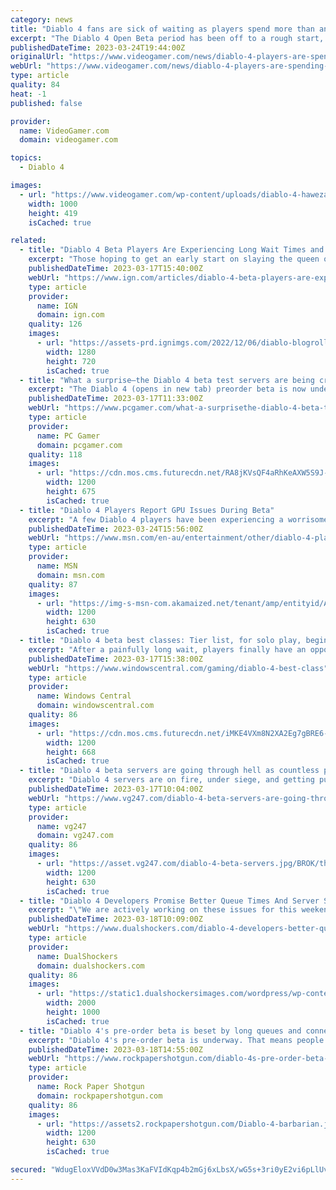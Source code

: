 ```yaml
---
category: news
title: "Diablo 4 fans are sick of waiting as players spend more than an hour in queue"
excerpt: "The Diablo 4 Open Beta period has been off to a rough start, much like the Early Access period that took place a week earlier. Although significant in-game bugs are less prevalent this time around, ..."
publishedDateTime: 2023-03-24T19:44:00Z
originalUrl: "https://www.videogamer.com/news/diablo-4-players-are-spending-more-time-in-queues-than-in-the-open-beta/"
webUrl: "https://www.videogamer.com/news/diablo-4-players-are-spending-more-time-in-queues-than-in-the-open-beta/"
type: article
quality: 84
heat: -1
published: false

provider:
  name: VideoGamer.com
  domain: videogamer.com

topics:
  - Diablo 4

images:
  - url: "https://www.videogamer.com/wp-content/uploads/diablo-4-hawezar.jpg"
    width: 1000
    height: 419
    isCached: true

related:
  - title: "Diablo 4 Beta Players Are Experiencing Long Wait Times and Server Issues"
    excerpt: "Those hoping to get an early start on slaying the queen of Succubi have had to wait longer than anticipated, as many players logged on to the Diablo 4 beta servers ..."
    publishedDateTime: 2023-03-17T15:40:00Z
    webUrl: "https://www.ign.com/articles/diablo-4-beta-players-are-experiencing-long-wait-times-and-server-issues"
    type: article
    provider:
      name: IGN
      domain: ign.com
    quality: 126
    images:
      - url: "https://assets-prd.ignimgs.com/2022/12/06/diablo-blogroll-1670358717100.jpg?width=1280"
        width: 1280
        height: 720
        isCached: true
  - title: "What a surprise—the Diablo 4 beta test servers are being crushed and people can't get in"
    excerpt: "The Diablo 4 (opens in new tab) preorder beta is now underway, and as you might have expected, it's not going perfectly smoothly. The biggest and most obvious issue for people trying to get into the ..."
    publishedDateTime: 2023-03-17T11:33:00Z
    webUrl: "https://www.pcgamer.com/what-a-surprisethe-diablo-4-beta-test-servers-are-being-crushed-and-people-cant-get-in/"
    type: article
    provider:
      name: PC Gamer
      domain: pcgamer.com
    quality: 118
    images:
      - url: "https://cdn.mos.cms.futurecdn.net/RA8jKVsQF4aRhKeAXW5S9J-1200-80.jpg"
        width: 1200
        height: 675
        isCached: true
  - title: "Diablo 4 Players Report GPU Issues During Beta"
    excerpt: "A few Diablo 4 players have been experiencing a worrisome issue while playing the beta version of the game: their GPUs are overheating. Blizzard is currently investigating the matter at the moment, as ..."
    publishedDateTime: 2023-03-24T15:56:00Z
    webUrl: "https://www.msn.com/en-au/entertainment/other/diablo-4-players-report-gpu-issues-during-beta/ar-AA192nkM"
    type: article
    provider:
      name: MSN
      domain: msn.com
    quality: 87
    images:
      - url: "https://img-s-msn-com.akamaized.net/tenant/amp/entityid/AA192uSw.img?h=630&w=1200&m=6&q=60&o=t&l=f&f=jpg&x=670&y=160"
        width: 1200
        height: 630
        isCached: true
  - title: "Diablo 4 beta best classes: Tier list, for solo play, beginners, and more"
    excerpt: "After a painfully long wait, players finally have an opportunity to dive into Blizzard's new hack-and-slash dungeon crawler, Diablo 4, with the arrival of its Open Beta. Before you start mowing down ..."
    publishedDateTime: 2023-03-17T15:38:00Z
    webUrl: "https://www.windowscentral.com/gaming/diablo-4-best-class"
    type: article
    provider:
      name: Windows Central
      domain: windowscentral.com
    quality: 86
    images:
      - url: "https://cdn.mos.cms.futurecdn.net/iMKE4VXm8N2XA2Eg7gBRE6-1200-80.jpg"
        width: 1200
        height: 668
        isCached: true
  - title: "Diablo 4 beta servers are going through hell as countless players rush in"
    excerpt: "Diablo 4 servers are on fire, under siege, and getting pushed to their limits as countless players swarm to the game during the pre-order weekend beta. Those who attempt to play are thrown into ..."
    publishedDateTime: 2023-03-17T10:04:00Z
    webUrl: "https://www.vg247.com/diablo-4-beta-servers-are-going-through-hell-as-countless-players-rush-in"
    type: article
    provider:
      name: vg247
      domain: vg247.com
    quality: 86
    images:
      - url: "https://asset.vg247.com/diablo-4-beta-servers.jpg/BROK/thumbnail/1200x630/diablo-4-beta-servers.jpg"
        width: 1200
        height: 630
        isCached: true
  - title: "Diablo 4 Developers Promise Better Queue Times And Server Stability Soon"
    excerpt: "\"We are actively working on these issues for this weekend\" - says Community Manager PezRadar. Diablo 4 Community Manager PezRadar provided an update (via the Blizzard forums) on the long queues and ..."
    publishedDateTime: 2023-03-18T10:09:00Z
    webUrl: "https://www.dualshockers.com/diablo-4-developers-better-queue-times-server-stability/"
    type: article
    provider:
      name: DualShockers
      domain: dualshockers.com
    quality: 86
    images:
      - url: "https://static1.dualshockersimages.com/wordpress/wp-content/uploads/2023/03/diablo-4-gameplay.jpg"
        width: 2000
        height: 1000
        isCached: true
  - title: "Diablo 4's pre-order beta is beset by long queues and connectivity issues"
    excerpt: "Diablo 4's pre-order beta is underway. That means people who have already paid for the hack-and-slash sequel are currently enjoying the quintessential modern Diablo experience: queuing to play for ..."
    publishedDateTime: 2023-03-18T14:55:00Z
    webUrl: "https://www.rockpapershotgun.com/diablo-4s-pre-order-beta-is-beset-by-long-queues-and-connectivity-issues"
    type: article
    provider:
      name: Rock Paper Shotgun
      domain: rockpapershotgun.com
    quality: 86
    images:
      - url: "https://assets2.rockpapershotgun.com/Diablo-4-barbarian.jpg/BROK/thumbnail/1200x630/Diablo-4-barbarian.jpg"
        width: 1200
        height: 630
        isCached: true

secured: "WdugEloxVVdD0w3Mas3KaFVIdKqp4b2mGj6xLbsX/wG5s+3ri0yE2vi6pLlUvEGEo1rO8t8ByAGGak9plcq3V4e44n0eELiqRgEwEZAS75oyzhwCbqHwlZZndn8YTwiudbHyoGAF4eVXd868g4Oqx1/xJmT875r07zO8otdkxBK9Bhmy5+E03P3MHIeGz6rkr4YrKwU3WXZTJMjtfhKQBY19tJRYgftuxhPkQhrOwM16EYKcNrJ8i/sXsIbkTQXk6T9najm7CNYwlKnYdXGJokMer3kmOOzD/IUJ4vtvm5toY0jAGAm5jroxR2F6AO9SWYWWGHp4+PsFODd3t+qZl+joTCnvPC1O8WhRFbrrA9g=;GsXH0d7Z0J+1DGIFOpDO3A=="
---
```


